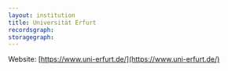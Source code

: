 ```yaml
---
layout: institution
title: Universität Erfurt
recordsgraph: 
storagegraph: 
---
```


Website: [https://www.uni-erfurt.de/](https://www.uni-erfurt.de/)
